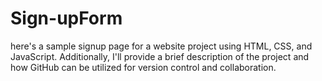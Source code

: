 # Sign-upForm
here's a sample signup page for a website project using HTML, CSS, and JavaScript. Additionally, I'll provide a brief description of the project and how GitHub can be utilized for version control and collaboration.
